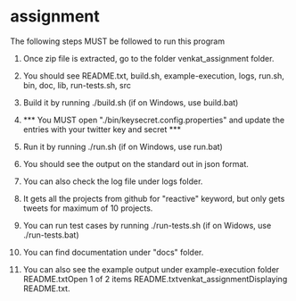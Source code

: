 # assignment

The following steps MUST be followed to run this program

1. Once zip file is extracted, go to the folder venkat_assignment folder.

2. You should see README.txt, build.sh, example-execution, logs, run.sh, bin, doc, lib, run-tests.sh, src

3. Build it by running ./build.sh (if on Windows, use build.bat)

4. *** You MUST open "./bin/keysecret.config.properties" and update the entries with your twitter key and secret ***

5. Run it by running  ./run.sh (if on Windows, use run.bat)

6. You should see the output on the standard out in json format.

7. You can also check the log file under logs folder.

8. It gets all the projects from github for "reactive" keyword, but only gets tweets for maximum of 10 projects.

9. You can run test cases by running ./run-tests.sh (if on Widows, use ./run-tests.bat)

10. You can find documentation under "docs" folder.

11. You can also see the example output under example-execution folder
README.txtOpen
1 of 2 items
README.txtvenkat_assignmentDisplaying README.txt.
